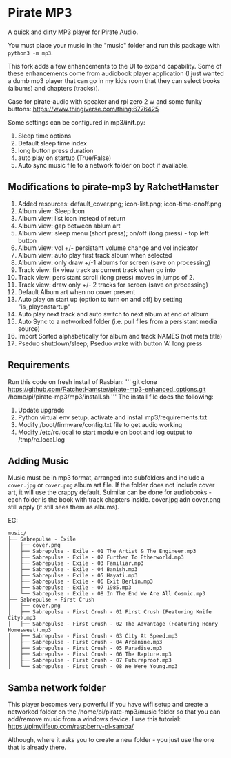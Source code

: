 # Pirate MP3

A quick and dirty MP3 player for Pirate Audio.

You must place your music in the "music" folder and run this package with `python3 -m mp3`.

This fork adds a few enhancements to the UI to expand capability. Some of these enhancements come from audiobook player application (I just wanted a dumb mp3 player that can go in my kids room that they can select books (albums) and chapters (tracks)). 

Case for pirate-audio with speaker and rpi zero 2 w and some funky buttons: https://www.thingiverse.com/thing:6776425

Some settings can be configured in mp3/__init__.py:
1. Sleep time options
2. Default sleep time index
3. long button press duration
4. auto play on startup (True/False)
5. Auto sync music file to a network folder on boot if available. 

## Modifications to pirate-mp3 by RatchetHamster
1. Added resources: default_cover.png; icon-list.png; icon-time-onoff.png
2. Album view: Sleep Icon
3. Album view: list icon instead of return
4. Album view: gap between ablum art
5. Album view: sleep menu (short press); on/off (long press) - top left button
6. Album view: vol +/- persistant volume change and vol indicator
7. Album view: auto play first track album when selected
8. Album view: only draw +/-1 albums for screen (save on processing)
9. Track view: fix view track as current track when go into
10. Track view: persistant scroll (long press) moves in jumps of 2. 
11. Track view: draw only +/- 2 tracks for screen (save on processing)
12. Default Album art when no cover present
13. Auto play on start up (option to turn on and off) by setting "is_playonstartup"
14. Auto play next track and auto switch to next album at end of album
15. Auto Sync to a networked folder (i.e. pull files from a persistant media source)
16. Import Sorted alphabetically for album and track NAMES (not meta title)
17. Pseduo shutdown/sleep; Pseduo wake with button 'A' long press

## Requirements

Run this code on fresh install of Rasbian: 
'''
git clone https://github.com/RatchetHamster/pirate-mp3-enhanced_options.git
/home/pi/pirate-mp3/mp3/install.sh
'''
The install file does the following:
1. Update upgrade
2. Python virtual env setup, activate and install mp3/requirements.txt
3. Modify /boot/firmware/config.txt file to get audio working
4. Modify /etc/rc.local to start module on boot and log output to /tmp/rc.local.log

## Adding Music

Music must be in mp3 format, arranged into subfolders and include a `cover.jpg` or `cover.png` album art file. If the folder does not include cover art, it will use the crappy default. 
Suimilar can be done for audiobooks - each folder is the book with track chapters inside. cover.jpg adn cover.png still apply (it still sees them as albums). 

EG:

```
music/
├── Sabrepulse - Exile
│   ├── cover.png
│   ├── Sabrepulse - Exile - 01 The Artist & The Engineer.mp3
│   ├── Sabrepulse - Exile - 02 Further To Etherworld.mp3
│   ├── Sabrepulse - Exile - 03 Familiar.mp3
│   ├── Sabrepulse - Exile - 04 Banish.mp3
│   ├── Sabrepulse - Exile - 05 Hayati.mp3
│   ├── Sabrepulse - Exile - 06 Exit Berlin.mp3
│   ├── Sabrepulse - Exile - 07 1985.mp3
│   └── Sabrepulse - Exile - 08 In The End We Are All Cosmic.mp3
├── Sabrepulse - First Crush
│   ├── cover.png
│   ├── Sabrepulse - First Crush - 01 First Crush (Featuring Knife City).mp3
│   ├── Sabrepulse - First Crush - 02 The Advantage (Featuring Henry Homesweet).mp3
│   ├── Sabrepulse - First Crush - 03 City At Speed.mp3
│   ├── Sabrepulse - First Crush - 04 Arcanine.mp3
│   ├── Sabrepulse - First Crush - 05 Paradise.mp3
│   ├── Sabrepulse - First Crush - 06 The Rapture.mp3
│   ├── Sabrepulse - First Crush - 07 Futureproof.mp3
│   └── Sabrepulse - First Crush - 08 We Were Young.mp3
```

## Samba network folder

This player becomes very powerful if you have wifi setup and create a networked folder on the /home/pi/pirate-mp3/music folder so that you can add/remove music from a windows device. I use this tutorial:
https://pimylifeup.com/raspberry-pi-samba/

Although, where it asks you to create a new folder - you just use the one that is already there. 
